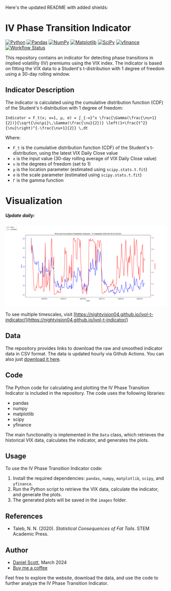 Here's the updated README with added shields:

# IV Phase Transition Indicator


[![Python](https://img.shields.io/badge/Python-3.7%2B-blue)](https://www.python.org/)
[![Pandas](https://img.shields.io/badge/Pandas-1.3.0%2B-blue)](https://pandas.pydata.org/)
[![NumPy](https://img.shields.io/badge/NumPy-1.21.0%2B-blue)](https://numpy.org/)
[![Matplotlib](https://img.shields.io/badge/Matplotlib-3.4.0%2B-blue)](https://matplotlib.org/)
[![SciPy](https://img.shields.io/badge/SciPy-1.7.0%2B-blue)](https://www.scipy.org/)
[![yfinance](https://img.shields.io/badge/yfinance-0.1.70%2B-blue)](https://pypi.org/project/yfinance/)
[![Workflow Status](https://github.com/nightvision04/ivol-t-indicator/actions/workflows/nightly_update.yml/badge.svg)](https://github.com/nightvision04/ivol-t-indicator/actions)


This repository contains an indicator for detecting phase transitions in implied volatility (IV) premiums using the VIX index. The indicator is based on fitting the VIX data to a Student's t-distribution with 1 degree of freedom using a 30-day rolling window.

## Indicator Description

The indicator is calculated using the cumulative distribution function (CDF) of the Student's t-distribution with 1 degree of freedom:

```
Indicator = F_t(x; ν=1, μ, σ) = ∫_{-∞}^x \frac{\Gamma(\frac{\nu+1}{2})}{\sqrt{\nu\pi}\,\Gamma(\frac{\nu}{2})} \left(1+\frac{t^2}{\nu}\right)^{-\frac{\nu+1}{2}} \,dt
```

Where:
- `F_t` is the cumulative distribution function (CDF) of the Student's t-distribution, using the latest VIX Daily Close value
- `x` is the input value (30-day rolling average of VIX Daily Close value)
- `ν` is the degrees of freedom (set to 1)
- `μ` is the location parameter (estimated using `scipy.stats.t.fit`)
- `σ` is the scale parameter (estimated using `scipy.stats.t.fit`)
- `Γ` is the gamma function

# Visualization

##### Update daily:

![IV Phase Transition Indicator](https://raw.githubusercontent.com/nightvision04/ivol-t-indicator/55e1e56f51c5a4857ba5402f5a22288d2595586a/images/vix_indicator_1y_r.svg)

To see multiple timescales, visit [https://nightvision04.github.io/ivol-t-indicator/](https://nightvision04.github.io/ivol-t-indicator/)

## Data

The repository provides links to download the raw and smoothed indicator data in CSV format. The data is updated hourly via Github Actions. 
You can also just [download it here](https://raw.githubusercontent.com/nightvision04/ivol-t-indicator/main/data/vix_indicator_raw.csv).

## Code

The Python code for calculating and plotting the IV Phase Transition Indicator is included in the repository. The code uses the following libraries:
- pandas
- numpy
- matplotlib
- scipy
- yfinance

The main functionality is implemented in the `Data` class, which retrieves the historical VIX data, calculates the indicator, and generates the plots.

## Usage

To use the IV Phase Transition Indicator code:

1. Install the required dependencies: `pandas`, `numpy`, `matplotlib`, `scipy`, and `yfinance`.
2. Run the Python script to retrieve the VIX data, calculate the indicator, and generate the plots.
3. The generated plots will be saved in the `images` folder.

## References

- Taleb, N. N. (2020). *Statistical Consequences of Fat Tails*. STEM Academic Press.

## Author

- [Daniel Scott](https://github.com/nightvision04), March 2024
- [Buy me a coffee](https://www.buymeacoffee.com/danscottlearns)

Feel free to explore the website, download the data, and use the code to further analyze the IV Phase Transition Indicator.